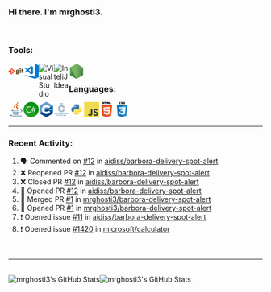 ### Hi there. I'm mrghosti3.

<br/>

### Tools:

<img align="left" alt="Git" width="30px" src="https://raw.githubusercontent.com/github/explore/80688e429a7d4ef2fca1e82350fe8e3517d3494d/topics/git/git.png" />

<img align="left" alt="Visual Studio Code" width="30px" src="https://raw.githubusercontent.com/github/explore/80688e429a7d4ef2fca1e82350fe8e3517d3494d/topics/visual-studio-code/visual-studio-code.png" />

<img align="left" alt="Visual Studio" width="30px" src="https://upload.wikimedia.org/wikipedia/commons/thumb/5/59/Visual_Studio_Icon_2019.svg/800px-Visual_Studio_Icon_2019.svg.png" />

<img align="left" alt="InteliJ Idea" width="30px" src="https://upload.wikimedia.org/wikipedia/commons/thumb/d/d5/IntelliJ_IDEA_Logo.svg/800px-IntelliJ_IDEA_Logo.svg.png" />



<img align="left" alt="Node.js" width="30px" src="https://raw.githubusercontent.com/github/explore/80688e429a7d4ef2fca1e82350fe8e3517d3494d/topics/nodejs/nodejs.png" />

<br />

### Languages:

<img align="left" alt="Java" width="30px" src="https://raw.githubusercontent.com/github/explore/80688e429a7d4ef2fca1e82350fe8e3517d3494d/topics/java/java.png">

<img align="left" alt="C#" width="30px" src="https://raw.githubusercontent.com/github/explore/80688e429a7d4ef2fca1e82350fe8e3517d3494d/topics/csharp/csharp.png"/>

<img align="left" alt="C++" width="30px" src="https://raw.githubusercontent.com/github/explore/80688e429a7d4ef2fca1e82350fe8e3517d3494d/topics/cpp/cpp.png">

<img align="left" alt="C" width="30px" src="https://raw.githubusercontent.com/github/explore/80688e429a7d4ef2fca1e82350fe8e3517d3494d/topics/c/c.png">

<img align="left" alt="Python" width="30px" src="https://raw.githubusercontent.com/github/explore/80688e429a7d4ef2fca1e82350fe8e3517d3494d/topics/python/python.png" />

<img align="left" alt="JavaScript" width="30px" src="https://raw.githubusercontent.com/github/explore/80688e429a7d4ef2fca1e82350fe8e3517d3494d/topics/javascript/javascript.png" />

<img align="left" alt="HTML5" width="30px" src="https://raw.githubusercontent.com/github/explore/80688e429a7d4ef2fca1e82350fe8e3517d3494d/topics/html/html.png" />

<img align="left" alt="CSS3" width="30px" src="https://raw.githubusercontent.com/github/explore/80688e429a7d4ef2fca1e82350fe8e3517d3494d/topics/css/css.png" />

<br />
<br />

---

### Recent Activity:

<!--START_SECTION:activity-->
1. 🗣 Commented on [#12](https://github.com/aidiss/barbora-delivery-spot-alert/issues/12) in [aidiss/barbora-delivery-spot-alert](https://github.com/aidiss/barbora-delivery-spot-alert)
2. ❌ Reopened PR [#12](https://github.com/aidiss/barbora-delivery-spot-alert/pull/12) in [aidiss/barbora-delivery-spot-alert](https://github.com/aidiss/barbora-delivery-spot-alert)
3. ❌ Closed PR [#12](https://github.com/aidiss/barbora-delivery-spot-alert/pull/12) in [aidiss/barbora-delivery-spot-alert](https://github.com/aidiss/barbora-delivery-spot-alert)
4. 💪 Opened PR [#12](https://github.com/aidiss/barbora-delivery-spot-alert/pull/12) in [aidiss/barbora-delivery-spot-alert](https://github.com/aidiss/barbora-delivery-spot-alert)
5. 🎉 Merged PR [#1](https://github.com/mrghosti3/barbora-delivery-spot-alert/pull/1) in [mrghosti3/barbora-delivery-spot-alert](https://github.com/mrghosti3/barbora-delivery-spot-alert)
6. 💪 Opened PR [#1](https://github.com/mrghosti3/barbora-delivery-spot-alert/pull/1) in [mrghosti3/barbora-delivery-spot-alert](https://github.com/mrghosti3/barbora-delivery-spot-alert)
7. ❗️ Opened issue [#11](https://github.com/aidiss/barbora-delivery-spot-alert/issues/11) in [aidiss/barbora-delivery-spot-alert](https://github.com/aidiss/barbora-delivery-spot-alert)
8. ❗️ Opened issue [#1420](https://github.com/microsoft/calculator/issues/1420) in [microsoft/calculator](https://github.com/microsoft/calculator)
<!--END_SECTION:activity-->

<br />

---

<br />

<img align="left" alt="mrghosti3's GitHub Stats" src="https://github-readme-stats.vercel.app/api?username=mrghosti3&theme=radical&show_icons=true&hide_border=true" />
<img align="left" alt="mrghosti3's GitHub Stats" src="https://github-readme-stats.vercel.app/api/top-langs/?username=mrghosti3&theme=radical&hide_border=true&layout=compact" />
